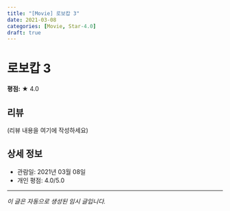 ```yaml
---
title: "[Movie] 로보캅 3"
date: 2021-03-08
categories: [Movie, Star-4.0]
draft: true
---
```


# 로보캅 3

**평점:** ★ 4.0

## 리뷰

(리뷰 내용을 여기에 작성하세요)

## 상세 정보

- 관람일: 2021년 03월 08일
- 개인 평점: 4.0/5.0

---

*이 글은 자동으로 생성된 임시 글입니다.*

